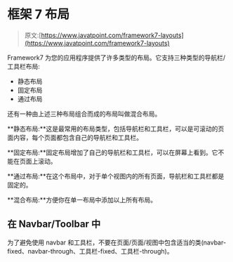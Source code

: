 # 框架 7 布局

> 原文:[https://www.javatpoint.com/framework7-layouts](https://www.javatpoint.com/framework7-layouts)

Framework7 为您的应用程序提供了许多类型的布局。它支持三种类型的导航栏/工具栏布局:

*   静态布局
*   固定布局
*   通过布局

还有一种由上述三种布局组合而成的布局叫做混合布局。

**静态布局:**这是最常用的布局类型，包括导航栏和工具栏，可以是可滚动的页面内容，每个页面都包含自己的导航栏和工具栏。

**固定布局:**固定布局增加了自己的导航栏和工具栏，可以在屏幕上看到。它不能在页面上滚动。

**通过布局:**在这个布局中，对于单个视图内的所有页面，导航栏和工具栏都是固定的。

**混合布局:**方便你在单一布局中添加以上所有布局。

## 在 Navbar/Toolbar 中

为了避免使用 navbar 和工具栏，不要在页面/页面/视图中包含适当的类(navbar-fixed、navbar-through、工具栏-fixed、工具栏-through)。